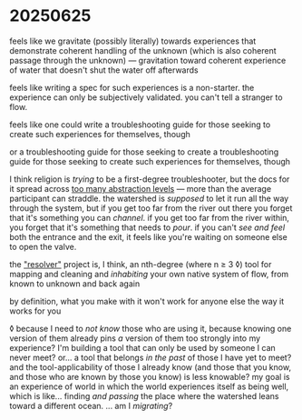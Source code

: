 # 20250625

feels like we gravitate (possibly literally) towards experiences that demonstrate coherent handling of the unknown (which is also coherent passage through the unknown) — gravitation toward coherent experience of water that doesn't shut the water off afterwards

feels like writing a spec for such experiences is a non-starter. the experience can only be subjectively validated. you can't tell a stranger to flow.

feels like one could write a troubleshooting guide for those seeking to create such experiences for themselves, though

or a troubleshooting guide for those seeking to create a troubleshooting guide for those seeking to create such experiences for themselves, though

I think religion is _trying_ to be a first-degree troubleshooter, but the docs for it spread across [too many abstraction levels](../18/abstraction-stamina.md) — more than the average participant can straddle. the watershed is _supposed_ to let it run all the way through the system, but if you get too far from the river out there you forget that it's something you can _channel_. if you get too far from the river within, you forget that it's something that needs to _pour_. if you can't _see and feel_ both the entrance and the exit, it feels like you're waiting on someone else to open the valve.

the ["resolver"](../04/resolver/resolver-further-resolved.md) project is, I think, an nth-degree (where n ≥ 3 ◊) tool for mapping and cleaning and _inhabiting_ your own native system of flow, from known to unknown and back again

by definition, what you make with it won't work for anyone else the way it works for you

◊ because I need to _not know_ those who are using it, because knowing one version of them already pins _a_ version of them too strongly into my experience? I'm building a tool that can only be used by someone I can never meet? or... a tool that belongs _in the past_ of those I have yet to meet? and the tool-applicability of those I already know (and those that you know, and those who are known by those you know) is less knowable? my goal is an experience of world in which the world experiences itself as being well, which is like... finding _and passing_ the place where the watershed leans toward a different ocean. ... am I _migrating_?
